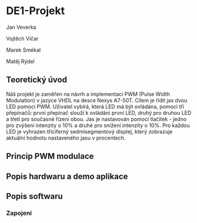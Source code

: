 # DE1-Projekt
Jan Veverka  
  
Vojtěch Vičar
  
Marek Smékal
  
Matěj Rýdel

## Teoretický úvod
Náš projekt je zaměřen na návrh a implementaci PWM (Pulse Width Modulation) v jazyce VHDL na desce Nexys A7-50T. Cílem je řídit jas dvou LED pomocí PWM. Uživatel vybírá, která LED má být ovládána, pomocí tří přepínačů: první přepínač slouží k ovládání první LED, druhý pro druhou LED a třetí pro současné řízení obou. Jas je nastavován pomocí tlačítek - jedno pro zvýšení intenzity o 10% a druhé pro snížení intenzity o 10%. Pro každou LED je vyhrazen tříciferný sedmisegmentový displej, který zobrazuje aktuální hodnotu nastaveného jasu v procentech.  

## Princip PWM modulace

## Popis hardwaru a demo aplikace

## Popis softwaru

### Zapojení
